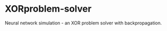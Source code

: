 XORproblem-solver
=================

Neural network simulation - an XOR problem solver with backpropagation.
